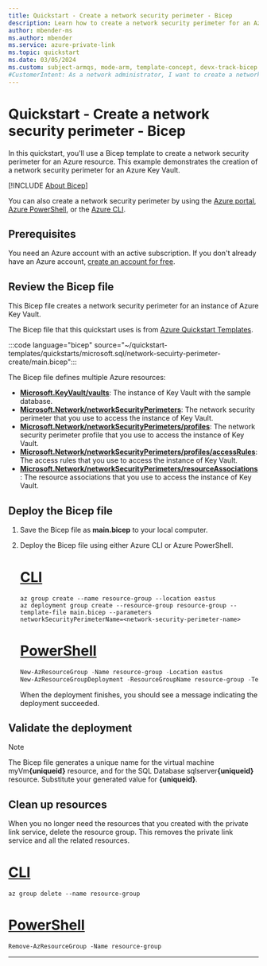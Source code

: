 ```yaml
---
title: Quickstart - Create a network security perimeter - Bicep
description: Learn how to create a network security perimeter for an Azure resource using the Bicep. This example demonstrates the creation of a network security perimeter for an Azure Key Vault.
author: mbender-ms
ms.author: mbender
ms.service: azure-private-link
ms.topic: quickstart
ms.date: 03/05/2024
ms.custom: subject-armqs, mode-arm, template-concept, devx-track-bicep
#CustomerIntent: As a network administrator, I want to create a network security perimeter for an Azure resource in the Bicep, so that I can control the network traffic to and from the resource.
---
```


# Quickstart - Create a network security perimeter - Bicep

In this quickstart, you'll use a Bicep template to create a network security perimeter for an Azure resource. This example demonstrates the creation of a network security perimeter for an Azure Key Vault.

[!INCLUDE [About Bicep](~/reusable-content/ce-skilling/azure/includes/resource-manager-quickstart-bicep-introduction.md)]

You can also create a network security perimeter by using the [Azure portal](create-network-security-perimeter-portal.md), [Azure PowerShell](create-network-security-perimeter-powershell.md), or the [Azure CLI](create-network-security-perimeter-cli.md).

## Prerequisites

You need an Azure account with an active subscription. If you don't already have an Azure account, [create an account for free](https://azure.microsoft.com/free/?WT.mc_id=A261C142F).

## Review the Bicep file

This Bicep file creates a network security perimeter for an instance of Azure Key Vault.

The Bicep file that this quickstart uses is from [Azure Quickstart Templates](https://azure.microsoft.com/resources/templates/network-security-perimeter-create/).

:::code language="bicep" source="~/quickstart-templates/quickstarts/microsoft.sql/network-secuirty-perimeter-create/main.bicep":::


The Bicep file defines multiple Azure resources:
- [**Microsoft.KeyVault/vaults**](/azure/templates/microsoft.keyvault/vaults): The instance of Key Vault with the sample database.
- [**Microsoft.Network/networkSecurityPerimeters**](/azure/templates/microsoft.network/networksecurityperimeters): The network security perimeter that you use to access the instance of Key Vault.
- [**Microsoft.Network/networkSecurityPerimeters/profiles**](/azure/templates/microsoft.network/networksecurityperimeters/profiles): The network security perimeter profile that you use to access the instance of Key Vault.
- [**Microsoft.Network/networkSecurityPerimeters/profiles/accessRules**](/azure/templates/microsoft.network/networksecurityperimeters/profiles/accessrules): The access rules that you use to access the instance of Key Vault.
- [**Microsoft.Network/networkSecurityPerimeters/resourceAssociations**](/azure/templates/microsoft.network/networksecurityperimeters/resourceassociations): The resource associations that you use to access the instance of Key Vault.

## Deploy the Bicep file

1. Save the Bicep file as **main.bicep** to your local computer.
1. Deploy the Bicep file using either Azure CLI or Azure PowerShell.

    # [CLI](#tab/CLI)

    ```azurecli
    az group create --name resource-group --location eastus
    az deployment group create --resource-group resource-group --template-file main.bicep --parameters
    networkSecurityPerimeterName=<network-security-perimeter-name>
    ```
    # [PowerShell](#tab/PowerShell)

    ```powershell
    New-AzResourceGroup -Name resource-group -Location eastus
    New-AzResourceGroupDeployment -ResourceGroupName resource-group -TemplateFile main.bicep -keyVaultName <key-vault-name> -networkSecurityPerimeterName <network-security-perimeter-name>
    ```

    When the deployment finishes, you should see a message indicating the deployment succeeded.

## Validate the deployment

> [!NOTE]
> The Bicep file generates a unique name for the virtual machine myVm<b>{uniqueid}</b> resource, and for the SQL Database sqlserver<b>{uniqueid}</b> resource. Substitute your generated value for **{uniqueid}**.

## Clean up resources

When you no longer need the resources that you created with the private link service, delete the resource group. This removes the private link service and all the related resources.

# [CLI](#tab/CLI)

```azurecli-interactive
az group delete --name resource-group
```

# [PowerShell](#tab/PowerShell)

```azurepowershell-interactive
Remove-AzResourceGroup -Name resource-group
```
---
